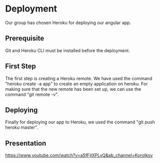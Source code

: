 # Deployment
Our group has chosen Heroku for deploying our angular app. 
## Prerequisite
Git and Heroku CLI must be installed before the deployment.
## First Step
The first step is creating a Heroku remote. We have used the command "heroku create -a app" to create an empty application on heroku. For making sure that the new remote has been set up, we can use the command "git remote -v".
## Deploying
Finally for deploying our app to Heroku, we used the command "git push heroku master".
## Presentation
https://www.youtube.com/watch?v=a5fFjIXPLvQ&ab_channel=Korolkov
